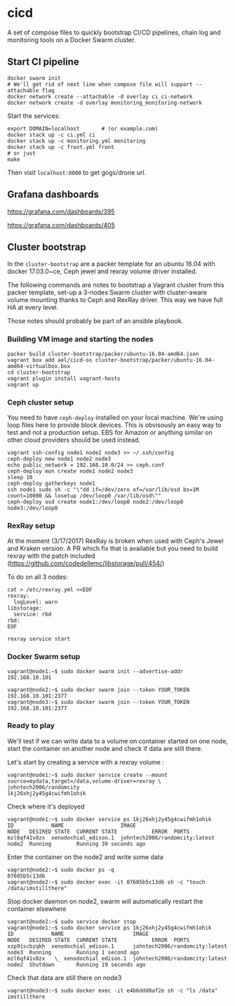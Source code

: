 # cicd
A set of compose files to quickly bootstrap CI/CD pipelines, chain log and monitoring tools on a Docker Swarm cluster.

## Start CI pipeline

```
docker swarm init
# We'll get rid of next line when compose file will support --attachable flag
docker network create --attachable -d overlay ci_ci-network
docker network create -d overlay monitoring_monitoring-network
```

Start the services:
```
export DOMAIN=localhost       # (or example.com)
docker stack up -c ci.yml ci
docker stack up -c monitoring.yml monitoring
docker stack up -c front.yml front
# or just 
make
```

Then visit `localhost:8000` to get gogs/drone url.

## Grafana dashboards
https://grafana.com/dashboards/395

https://grafana.com/dashboards/405

## Cluster bootstrap
In the `cluster-bootstrap` are a packer template for an ubuntu 16.04 with docker 17.03.0~ce, Ceph jewel and rexray volume driver installed.

The following commands are notes to bootstrap a Vagrant cluster from this packer template, set-up a 3-nodes Swarm cluster with cluster-aware volume mounting thanks to Ceph and RexRay driver. This way we have full HA at every level.

Those notes should probably be part of an ansible playbook.

### Building VM image and starting the nodes
```
packer build cluster-bootstrap/packer/ubuntu-16.04-amd64.json
vagrant box add ael/cicd-os cluster-bootstrap/packer/ubuntu-16.04-amd64-virtualbox.box
cd cluster-bootstrap
vagrant plugin install vagrant-hosts
vagrant up
```

### Ceph cluster setup
You need to have `ceph-deploy` installed on your local machine.
We're using loop files here to provide block devices. This is obvisously an easy way to test and not a production setup.
EBS for Amazon or anything similar on other cloud providers should be used instead.

```
vagrant ssh-config node1 node2 node3 >> ~/.ssh/config
ceph-deploy new node1 node2 node3
echo public_network = 192.168.10.0/24 >> ceph.conf
ceph-deploy mon create node1 node2 node3
sleep 10
ceph-deploy gatherkeys node1
ssh node1 sudo sh -c "\"dd if=/dev/zero of=/var/lib/osd bs=1M count=10000 && losetup /dev/loop0 /var/lib/osd\""
ceph-deploy osd create node1:/dev/loop0 node2:/dev/loop0 node3:/dev/loop0
```

### RexRay setup
At the moment (3/17/2017) RexRay is broken when used with Ceph's Jewel and Kraken version.
A PR which fix that is available but you need to build rexray with the patch included (https://github.com/codedellemc/libstorage/pull/454/)

To do on all 3 nodes:
```
cat > /etc/rexray.yml <<EOF
rexray:
  logLevel: warn
libstorage:
  service: rbd
rbd:
EOF

rexray service start
```

### Docker Swarm setup
```
vagrant@node1:~$ sudo docker swarm init --advertise-addr 192.168.10.101

vagrant@node2:~$ sudo docker swarm join --token YOUR_TOKEN 192.168.10.101:2377
vagrant@node3:~$ sudo docker swarm join --token YOUR_TOKEN 192.168.10.101:2377
```

### Ready to play

We'll test if we can write data to a volume on container started on one node, start the container on another node and check if data are still there.

Let's start by creating a service with a rexray volume :
```
vagrant@node1:~$ sudo docker service create --mount source=mydata,target=/data,volume-driver=rexray \
johntech2006/randomcity
1kj26xhj2y45g4cwifmh1ohik
```

Check where it's deployed
```
vagrant@node1:~$ sudo docker service ps 1kj26xhj2y45g4cwifmh1ohik
ID            NAME                  IMAGE                           NODE   DESIRED STATE  CURRENT STATE           ERROR  PORTS
mzl6qf41v8zx  xenodochial_edison.1  johntech2006/randomcity:latest  node2  Running        Running 39 seconds ago
```

Enter the container on the node2 and write some data
```
vagrant@node2:~$ sudo docker ps -q
07605b5c13d6
vagrant@node2:~$ sudo docker exec -it 07605b5c13d6 sh -c "touch /data/imstillthere"
```

Stop docker daemon on node2, swarm will automatically restart the container elsewhere
```
vagrant@node2:~$ sudo service docker stop
vagrant@node1:~$ sudo docker service ps 1kj26xhj2y45g4cwifmh1ohik
ID            NAME                      IMAGE                           NODE   DESIRED STATE  CURRENT STATE           ERROR  PORTS
xzp9iscbzqkh  xenodochial_edison.1      johntech2006/randomcity:latest  node3  Running        Running 1 second ago
mzl6qf41v8zx   \_ xenodochial_edison.1  johntech2006/randomcity:latest  node2  Shutdown       Running 19 seconds ago
```

Check that data are still there on node3
```
vagrant@node3:~$ sudo docker exec -it e4b6ddd8af2e sh -c "ls /data"
imstillthere
```
